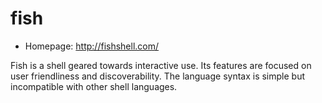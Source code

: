 # fish

* Homepage: http://fishshell.com/

Fish is a shell geared towards interactive use.  Its features are focused
 on user friendliness and discoverability.  The language syntax is simple
 but incompatible with other shell languages.
